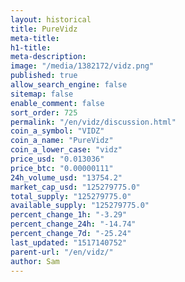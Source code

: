 ```yaml
---
layout: historical
title: PureVidz
meta-title: 
h1-title: 
meta-description: 
image: "/media/1382172/vidz.png"
published: true
allow_search_engine: false
sitemap: false
enable_comment: false
sort_order: 725
permalink: "/en/vidz/discussion.html"
coin_a_symbol: "VIDZ"
coin_a_name: "PureVidz"
coin_a_lower_case: "vidz"
price_usd: "0.013036"
price_btc: "0.00000111"
24h_volume_usd: "13754.2"
market_cap_usd: "125279775.0"
total_supply: "125279775.0"
available_supply: "125279775.0"
percent_change_1h: "-3.29"
percent_change_24h: "-14.74"
percent_change_7d: "-25.24"
last_updated: "1517140752"
parent-url: "/en/vidz/"
author: Sam
---
```


